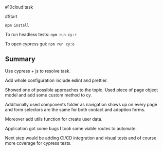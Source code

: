 #10cloud task

#Start

`npm install`

To run headless tests: `npm run cy:r` 

To open cypress gui: `npm run cy:o`


## Summary
Use cypress + js to resolve task.

Add whole configuration include eslint and prettier.

Showed one of possible approaches to the topic. Used piece of page object model and add some custom method to cy.

Additionally used components folder as navigation shows up on every page and form selectors 
are the same for both contact and adoption forms.

Moreover add utils function for create user data.

Application got some bugs I took some viable routes to automate. 

Next step would be adding CI/CD integration and visual tests and of course more coverage for cypress tests. 

